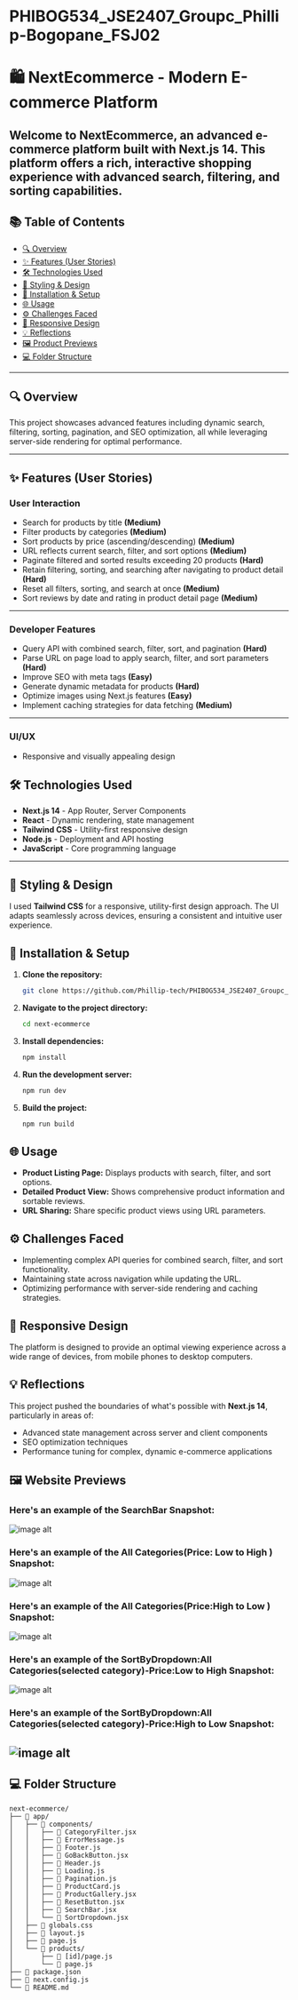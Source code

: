 # PHIBOG534_JSE2407_Groupc_Phillip-Bogopane_FSJ02


# 🛍️ NextEcommerce - Modern E-commerce Platform

Welcome to **NextEcommerce**, an advanced e-commerce platform built with **Next.js 14**. This platform offers a rich, interactive shopping experience with advanced search, filtering, and sorting capabilities.
---

## 📚 Table of Contents
- [🔍 Overview](#-overview)
- [✨ Features (User Stories)](#-features-user-stories)
- [🛠️ Technologies Used](#-technologies-used)
- [🎨 Styling & Design](#-styling--design)
- [🚀 Installation & Setup](#-installation--setup)
- [🌐 Usage](#-usage)
- [⚙️ Challenges Faced](#-challenges-faced)
- [📱 Responsive Design](#-responsive-design)
- [💡 Reflections](#-reflections)
- [🖼️ Product Previews](#-product-previews)
- [💻 Folder Structure](#-folder-structure)

---

## 🔍 Overview
This project showcases advanced features including dynamic search, filtering, sorting, pagination, and SEO optimization, all while leveraging server-side rendering for optimal performance.

---

## ✨ Features (User Stories)
### **User Interaction**
- Search for products by title **(Medium)**
- Filter products by categories **(Medium)**
- Sort products by price (ascending/descending) **(Medium)**
- URL reflects current search, filter, and sort options **(Medium)**
- Paginate filtered and sorted results exceeding 20 products **(Hard)**
- Retain filtering, sorting, and searching after navigating to product detail **(Hard)**
- Reset all filters, sorting, and search at once **(Medium)**
- Sort reviews by date and rating in product detail page **(Medium)**

---
### **Developer Features**

- Query API with combined search, filter, sort, and pagination **(Hard)**
- Parse URL on page load to apply search, filter, and sort parameters **(Hard)**
- Improve SEO with meta tags **(Easy)**
- Generate dynamic metadata for products **(Hard)**
- Optimize images using Next.js features **(Easy)**
- Implement caching strategies for data fetching **(Medium)**
---

### **UI/UX**
- Responsive and visually appealing design

## 🛠️ Technologies Used
- **Next.js 14** - App Router, Server Components
- **React** - Dynamic rendering, state management
- **Tailwind CSS** - Utility-first responsive design
- **Node.js** - Deployment and API hosting
- **JavaScript** - Core programming language

---

## 🎨 Styling & Design
I  used **Tailwind CSS** for a responsive, utility-first design approach. The UI adapts seamlessly across devices, ensuring a consistent and intuitive user experience.

## 🚀 Installation & Setup

1. **Clone the repository:**
    ```bash
    git clone https://github.com/Phillip-tech/PHIBOG534_JSE2407_Groupc_Phillip-Bogopane_FSJ02.git
    ```

2. **Navigate to the project directory:**
    ```bash
    cd next-ecommerce
    ```

3. **Install dependencies:**
    ```bash
    npm install
    ```

4. **Run the development server:**
    ```bash
    npm run dev
    ```

5. **Build the project:**
    ```bash
    npm run build
    ```

## 🌐 Usage
- **Product Listing Page:** Displays products with search, filter, and sort options.
- **Detailed Product View:** Shows comprehensive product information and sortable reviews.
- **URL Sharing:** Share specific product views using URL parameters.

## ⚙️ Challenges Faced
- Implementing complex API queries for combined search, filter, and sort functionality.
- Maintaining state across navigation while updating the URL.
- Optimizing performance with server-side rendering and caching strategies.

## 📱 Responsive Design
The platform is designed to provide an optimal viewing experience across a wide range of devices, from mobile phones to desktop computers.

## 💡 Reflections
This project pushed the boundaries of what's possible with **Next.js 14**, particularly in areas of:
- Advanced state management across server and client components
- SEO optimization techniques
- Performance tuning for complex, dynamic e-commerce applications

## 🖼️ Website Previews

### Here's an example of the SearchBar Snapshot: 

![image alt](https://github.com/Phillip-tech/PHIBOG534_JSE2407_Groupc_Phillip-Bogopane_FSJ02/raw/e6914e1840bd166c2590485da1476bd5b172fce5/SearchBar.png)

### Here's an example of the All Categories(Price: Low to High ) Snapshot: 

![image alt](https://github.com/Phillip-tech/PHIBOG534_JSE2407_Groupc_Phillip-Bogopane_FSJ02/raw/e6914e1840bd166c2590485da1476bd5b172fce5/AllCategoriesPriceLowtoHigh.png)

 
### Here's an example of the All Categories(Price:High to Low ) Snapshot: 

![image alt](https://github.com/Phillip-tech/PHIBOG534_JSE2407_Groupc_Phillip-Bogopane_FSJ02/raw/e6914e1840bd166c2590485da1476bd5b172fce5/AllCategoriesPriceHightoLow.png)

### Here's an example of the SortByDropdown:All Categories(selected category)-Price:Low to High Snapshot: 
![image alt](https://github.com/Phillip-tech/PHIBOG534_JSE2407_Groupc_Phillip-Bogopane_FSJ02/raw/e6914e1840bd166c2590485da1476bd5b172fce5/SelectedCategoryPriceLowtoHigh.png)

### Here's an example of the SortByDropdown:All Categories(selected category)-Price:High to Low Snapshot: 
![image alt](https://github.com/Phillip-tech/PHIBOG534_JSE2407_Groupc_Phillip-Bogopane_FSJ02/raw/e6914e1840bd166c2590485da1476bd5b172fce5/SelectedCategoryPriceHightoLow.png)
---
## 💻 Folder Structure
```
next-ecommerce/
├── 📁 app/
│   ├── 📁 components/
│   │   ├── 📝 CategoryFilter.jsx
│   │   ├── 📝 ErrorMessage.js
│   │   ├── 📝 Footer.js
│   │   ├── 📝 GoBackButton.jsx
│   │   ├── 📝 Header.js
│   │   ├── 📝 Loading.js
│   │   ├── 📝 Pagination.js
│   │   ├── 📝 ProductCard.js
│   │   ├── 📝 ProductGallery.jsx
│   │   ├── 📝 ResetButton.jsx
│   │   ├── 📝 SearchBar.jsx
│   │   └── 📝 SortDropdown.jsx
│   ├── 📝 globals.css
│   ├── 📝 layout.js
│   ├── 📝 page.js
│   └── 📁 products/
│       ├── 📝 [id]/page.js
│       └── 📝 page.js
├── 📝 package.json
├── 📝 next.config.js
└── 📝 README.md
```


